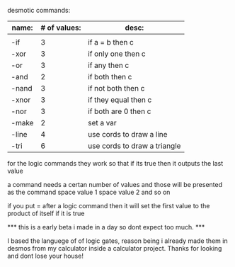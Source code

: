 desmotic commands:

name:|# of values:|desc:                         |
-----|------------|------------------------------|
     |            |                              |
-if  |      3     | if a = b then c              |
-xor |      3     | if only one then c           |
-or  |      3     | if any then c                |
-and |      2     | if both then c               |
-nand|      3     | if not both then c           |
-xnor|      3     | if they equal then c         |
-nor |      3     | if both are 0 then c         |
-make|      2     | set a var                    |
-line|      4     | use cords to draw a line     |
-tri |      6     | use cords to draw a triangle |

for the logic commands they work so that if its true then it outputs the last value

a command needs a certan number of values and those will be presented as the command space value 1 space value 2 and so on

if you put = after a logic command then it will set the first value to the product of itself if it is true



***   this is a early beta i made in a day so dont expect too much.   ***



 I based the languege of of logic gates, reason being i already made them in desmos from  my calculator inside a calculator project. 
 Thanks for looking and dont lose your house!